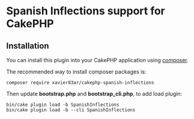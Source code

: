 # Spanish Inflections support for CakePHP

## Installation

You can install this plugin into your CakePHP application using [composer](http://getcomposer.org).

The recommended way to install composer packages is:

```
composer require xavier83ar/cakephp-spanish-inflections
```

Then update **bootstrap.php** and **bootstrap_cli.php**, to add load plugin:

```
bin/cake plugin load -b SpanishInflections
bin/cake plugin load -b --cli SpanishInflections
```
